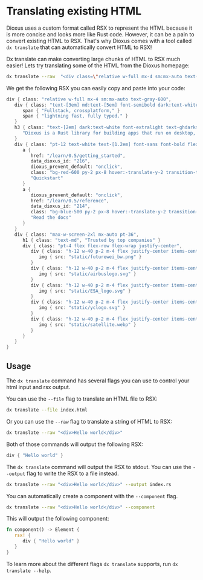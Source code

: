 # Translating existing HTML

Dioxus uses a custom format called RSX to represent the HTML because it is more concise and looks more like Rust code. However, it can be a pain to convert existing HTML to RSX. That's why Dioxus comes with a tool called `dx translate` that can automatically convert HTML to RSX!

Dx translate can make converting large chunks of HTML to RSX much easier! Lets try translating some of the HTML from the Dioxus homepage:

```sh
dx translate --raw  "<div class=\"relative w-full mx-4 sm:mx-auto text-gray-600\"><div class=\"text-[3em] md:text-[5em] font-semibold dark:text-white text-ghdarkmetal font-sans py-12 flex flex-col\"><span>Fullstack, crossplatform,</span><span>lightning fast, fully typed.</span></div><h3 class=\"text-[2em] dark:text-white font-extralight text-ghdarkmetal pt-4 max-w-screen-md mx-auto\">Dioxus is a Rust library for building apps that run on desktop, web, mobile, and more.</h3><div class=\"pt-12 text-white text-[1.2em] font-sans font-bold flex flex-row justify-center space-x-4\"><a href=\"/learn/0.5/getting_started\" dioxus-prevent-default=\"onclick\" class=\"bg-red-600 py-2 px-8 hover:-translate-y-2 transition-transform duration-300\" data-dioxus-id=\"216\">Quickstart</a><a href=\"/learn/0.5/reference\" dioxus-prevent-default=\"onclick\" class=\"bg-blue-500 py-2 px-8 hover:-translate-y-2 transition-transform duration-300\" data-dioxus-id=\"214\">Read the docs</a></div><div class=\"max-w-screen-2xl mx-auto pt-36\"><h1 class=\"text-md\">Trusted by top companies</h1><div class=\"pt-4 flex flex-row flex-wrap justify-center\"><div class=\"h-12 w-40 bg-black p-2 m-4 flex justify-center items-center\"><img src=\"static/futurewei_bw.png\"></div><div class=\"h-12 w-40 bg-black p-2 m-4 flex justify-center items-center\"><img src=\"static/airbuslogo.svg\"></div><div class=\"h-12 w-40 bg-black p-2 m-4 flex justify-center items-center\"><img src=\"static/ESA_logo.svg\"></div><div class=\"h-12 w-40 bg-black p-2 m-4 flex justify-center items-center\"><img src=\"static/yclogo.svg\"></div><div class=\"h-12 w-40 bg-black p-2 m-4 flex justify-center items-center\"><img src=\"static/satellite.webp\"></div></div></div></div>"
```

We get the following RSX you can easily copy and paste into your code:

```rs
div { class: "relative w-full mx-4 sm:mx-auto text-gray-600",
   div { class: "text-[3em] md:text-[5em] font-semibold dark:text-white text-ghdarkmetal font-sans py-12 flex flex-col",
      span { "Fullstack, crossplatform," }
      span { "lightning fast, fully typed." }
   }
   h3 { class: "text-[2em] dark:text-white font-extralight text-ghdarkmetal pt-4 max-w-screen-md mx-auto",
      "Dioxus is a Rust library for building apps that run on desktop, web, mobile, and more."
   }
   div { class: "pt-12 text-white text-[1.2em] font-sans font-bold flex flex-row justify-center space-x-4",
      a {
         href: "/learn/0.5/getting_started",
         data_dioxus_id: "216",
         dioxus_prevent_default: "onclick",
         class: "bg-red-600 py-2 px-8 hover:-translate-y-2 transition-transform duration-300",
         "Quickstart"
      }
      a {
         dioxus_prevent_default: "onclick",
         href: "/learn/0.5/reference",
         data_dioxus_id: "214",
         class: "bg-blue-500 py-2 px-8 hover:-translate-y-2 transition-transform duration-300",
         "Read the docs"
      }
   }
   div { class: "max-w-screen-2xl mx-auto pt-36",
      h1 { class: "text-md", "Trusted by top companies" }
      div { class: "pt-4 flex flex-row flex-wrap justify-center",
         div { class: "h-12 w-40 p-2 m-4 flex justify-center items-center",
            img { src: "static/futurewei_bw.png" }
         }
         div { class: "h-12 w-40 p-2 m-4 flex justify-center items-center",
            img { src: "static/airbuslogo.svg" }
         }
         div { class: "h-12 w-40 p-2 m-4 flex justify-center items-center",
            img { src: "static/ESA_logo.svg" }
         }
         div { class: "h-12 w-40 p-2 m-4 flex justify-center items-center",
            img { src: "static/yclogo.svg" }
         }
         div { class: "h-12 w-40 p-2 m-4 flex justify-center items-center",
            img { src: "static/satellite.webp" }
         }
      }
   }
}
```

## Usage

The `dx translate` command has several flags you can use to control your html input and rsx output.

You can use the `--file` flag to translate an HTML file to RSX:

```sh
dx translate --file index.html
```

Or you can use the `--raw` flag to translate a string of HTML to RSX:

```sh
dx translate --raw "<div>Hello world</div>"
```

Both of those commands will output the following RSX:

```rs
div { "Hello world" }
```

The `dx translate` command will output the RSX to stdout. You can use the `--output` flag to write the RSX to a file instead.

```sh
dx translate --raw "<div>Hello world</div>" --output index.rs
```

You can automatically create a component with the `--component` flag.

```sh
dx translate --raw "<div>Hello world</div>" --component
```

This will output the following component:

```rs
fn component() -> Element {
   rsx! {
      div { "Hello world" }
   }
}
```

To learn more about the different flags `dx translate` supports, run `dx translate --help`.
